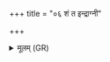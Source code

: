 +++
title = "०६ शं त इन्द्राग्नी"

+++
<details><summary>मूलम् (GR)</summary>

शं त इन्द्राग्नी भवतां  
शं रात्री प्रति धीयताम् ।  
शं ते पृथिव्यां वीरुधः  
शम् उ ते सन्त्व् ओषधीः ॥
</details>